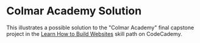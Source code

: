# Colmar Academy Solution

This illustrates a possible solution to the "Colmar Academy" final capstone project in the [Learn How to Build Websites](https://www.codecademy.com/learn/paths/learn-how-to-build-websites) skill path on CodeCademy.